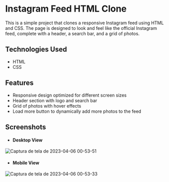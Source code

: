 # Instagram Feed HTML Clone

This is a simple project that clones a responsive Instagram feed using HTML and CSS. The page is designed to look and feel like the official Instagram feed, complete with a header, a search bar, and a grid of photos.

## Technologies Used
- HTML
- CSS

## Features
- Responsive design optimized for different screen sizes
- Header section with logo and search bar
- Grid of photos with hover effects
- Load more button to dynamically add more photos to the feed

## Screenshots

 - #### Desktop View
![Captura de tela de 2023-04-06 00-53-51](https://user-images.githubusercontent.com/74396779/230268075-7996d1df-dea6-4d61-b3df-ac05180f52cc.png)


- #### Mobile View
![Captura de tela de 2023-04-06 00-53-33](https://user-images.githubusercontent.com/74396779/230268074-e83a5e55-3111-488d-9bfc-968cc606d5f7.png)
